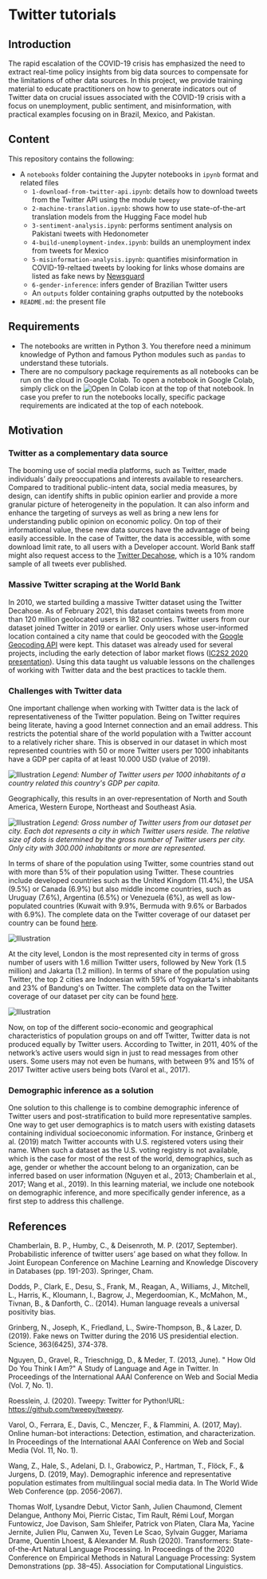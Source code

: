 # Twitter tutorials

## Introduction
The rapid escalation of the COVID-19 crisis has emphasized the need to extract real-time policy insights from big data sources to compensate for the limitations of other data sources. In this project, we provide training material to educate practitioners on how to generate indicators out of Twitter data on crucial issues associated with the COVID-19 crisis with a focus on unemployment, public sentiment, and misinformation, with practical examples focusing on in Brazil, Mexico, and Pakistan.

## Content
This repository contains the following:
- A `notebooks` folder containing the Jupyter notebooks in `ipynb` format and related files
  - `1-download-from-twitter-api.ipynb`: details how to download tweets from the Twitter API using the module `tweepy`
  - `2-machine-translation.ipynb`: shows how to use state-of-the-art translation models from the Hugging Face model hub
  - `3-sentiment-analysis.ipynb`: performs sentiment analysis on Pakistani tweets with Hedonometer
  - `4-build-unemployment-index.ipynb`: builds an unemployment index from tweets for Mexico 
  - `5-misinformation-analysis.ipynb`: quantifies misinformation in COVID-19-reltaed tweets by looking for links whose domains are listed as fake news by [Newsguard](https://www.newsguardtech.com/coronavirus-misinformation-tracking-center/)
  - `6-gender-inference`: infers gender of Brazilian Twitter users 
  - An `outputs` folder containing graphs outputted by the notebooks
- `README.md`: the present file

## Requirements
- The notebooks are written in Python 3. You therefore need a minimum knowledge of Python and famous Python modules such as `pandas` to understand these tutorials.
- There are no compulsory package requirements as all notebooks can be run on the cloud in Google Colab. To open a notebook in Google Colab, simply click on the ![Open In Colab](https://colab.research.google.com/assets/colab-badge.svg) icon at the top of that notebook. In case you prefer to run the notebooks locally, specific package requirements are indicated at the top of each notebook.

## Motivation

### Twitter as a complementary data source

The booming use of social media platforms, such as Twitter, made individuals’ daily preoccupations and interests available to researchers. Compared to traditional public-intent data, social media measures, by design, can identify shifts in public opinion earlier and provide a more granular picture of heterogeneity in the population. It can also inform and enhance the targeting of surveys as well as bring a new lens for understanding public opinion on economic policy. On top of their informational value, these new data sources have the advantage of being easily accessible. In the case of Twitter, the data is accessible, with some download limit rate, to all users with a Developer account. World Bank staff might also request access to the [Twitter Decahose](https://developer.twitter.com/en/docs/twitter-api/enterprise/decahose-api/overview/decahose), which is a 10% random sample of all tweets ever published. 

### Massive Twitter scraping at the World Bank

In 2010, we started building a massive Twitter dataset using the Twitter Decahose. As of February 2021, this dataset contains tweets from more than 120 million geolocated users in 182 countries. Twitter users from our dataset joined Twitter in 2019 or earlier. Only users whose user-informed location contained a city name that could be geocoded with the [Google Geocoding API](https://developers.google.com/maps/documentation/geocoding/overview) were kept. This dataset was already used for several projects, including the early detection of labor market flows ([IC2S2 2020 presentation](https://www.youtube.com/watch?v=ZxFrtUW2dYA&feature=emb_logo)). Using this data taught us valuable lessons on the challenges of working with Twitter data and the best practices to tackle them. 

### Challenges with Twitter data

One important challenge when working with Twitter data is the lack of representativeness of the Twitter population. Being on Twitter requires being literate, having a good Internet connection and an email address. This restricts the potential share of the world population with a Twitter account to a relatively richer share. This is observed in our dataset in which most represented countries with 50 or more Twitter users per 1000 inhabitants have a GDP per capita of at least 10.000 USD (value of 2019).

![Illustration](visualizations/pictures/twitter_gdp_capita.png)
*Legend: Number of Twitter users per 1000 inhabitants of a country related this country's GDP per capita.*

Geographically, this results in an over-representation of North and South America, Western Europe, Northeast and Southeast Asia. 

![Illustration](visualizations/pictures/map_total_number_users.png)
*Legend: Gross number of Twitter users from our dataset per city. Each dot represents a city in which Twitter users reside. The relative size of dots is determined by the gross number of Twitter users per city. Only city with 300.000 inhabitants or more are represented.*

In terms of share of the population using Twitter, some countries stand out with more than 5% of their population using Twitter. These countries include developed countries such as the United Kingdom (11.4%), the USA (9.5%) or Canada (6.9%) but also middle income countries,  such as Uruguay (7.6%), Argentina (6.5%) or Venezuela (6%), as well as low-populated countries (Kuwait with 9.9%, Bermuda with 9.6% or Barbados with 6.9%). The complete data on the Twitter coverage of our dataset per country can be found [here](https://github.com/worldbank/TwitterEconomicMonitoring/blob/master/visualizations/data/twitter_coverage_countries.csv).

![Illustration](visualizations/pictures/bar_user_country.png)

At the city level, London is the most represented city in terms of gross number of users with 1.6 million Twitter users, followed by New York (1.5 million) and Jakarta (1.2 million). In terms of share of the population using Twitter, the top 2 cities are Indonesian with 59% of Yogyakarta's inhabitants and 23% of Bandung's on Twitter. The complete data on the Twitter coverage of our dataset per city can be found [here](https://github.com/worldbank/TwitterEconomicMonitoring/blob/master/visualizations/data/twitter_coverage_cities.csv). 

![Illustration](visualizations/pictures/bar_user_city.png)

Now, on top of the different socio-economic and geographical characteristics of population groups on and off Twitter, Twitter data is not produced equally by Twitter users. According to Twitter, in 2011, 40% of the network’s active users would sign in just to read messages from other users. Some users may not even be humans, with between 9% and 15% of 2017 Twitter active users being bots (Varol et al., 2017).

### Demographic inference as a solution

One solution to this challenge is to combine demographic inference of Twitter users and post-stratification to build more representative samples. One way to get user demographics is to match users with existing datasets containing individual socioeconomic information. For instance, Grinberg et al. (2019) match Twitter accounts with U.S. registered voters using their name. When such a dataset as the U.S. voting registry is not available, which is the case for most of the rest of the world, demographics, such as age, gender or whether the account belong to an organization, can be inferred based on user information (Nguyen et al., 2013; Chamberlain et al., 2017; Wang et al., 2019). In this learning material, we include one notebook on demographic inference, and more specifically gender inference, as a first step to address this challenge. 
 


## References

Chamberlain, B. P., Humby, C., & Deisenroth, M. P. (2017, September). Probabilistic inference of twitter users’ age based on what they follow. In Joint European Conference on Machine Learning and Knowledge Discovery in Databases (pp. 191-203). Springer, Cham.

Dodds, P., Clark, E., Desu, S., Frank, M., Reagan, A., Williams, J., Mitchell, L., Harris, K., Kloumann, I., Bagrow, J., Megerdoomian, K., McMahon, M., Tivnan, B., & Danforth, C.. (2014). Human language reveals a universal positivity bias.

Grinberg, N., Joseph, K., Friedland, L., Swire-Thompson, B., & Lazer, D. (2019). Fake news on Twitter during the 2016 US presidential election. Science, 363(6425), 374-378.

Nguyen, D., Gravel, R., Trieschnigg, D., & Meder, T. (2013, June). " How Old Do You Think I Am?" A Study of Language and Age in Twitter. In Proceedings of the International AAAI Conference on Web and Social Media (Vol. 7, No. 1).

Roesslein, J. (2020). Tweepy: Twitter for Python!URL: https://github.com/tweepy/tweepy.

Varol, O., Ferrara, E., Davis, C., Menczer, F., & Flammini, A. (2017, May). Online human-bot interactions: Detection, estimation, and characterization. In Proceedings of the International AAAI Conference on Web and Social Media (Vol. 11, No. 1).

Wang, Z., Hale, S., Adelani, D. I., Grabowicz, P., Hartman, T., Flöck, F., & Jurgens, D. (2019, May). Demographic inference and representative population estimates from multilingual social media data. In The World Wide Web Conference (pp. 2056-2067).

Thomas Wolf, Lysandre Debut, Victor Sanh, Julien Chaumond, Clement Delangue, Anthony Moi, Pierric Cistac, Tim Rault, Rémi Louf, Morgan Funtowicz, Joe Davison, Sam Shleifer, Patrick von Platen, Clara Ma, Yacine Jernite, Julien Plu, Canwen Xu, Teven Le Scao, Sylvain Gugger, Mariama Drame, Quentin Lhoest, & Alexander M. Rush (2020). Transformers: State-of-the-Art Natural Language Processing. In Proceedings of the 2020 Conference on Empirical Methods in Natural Language Processing: System Demonstrations (pp. 38–45). Association for Computational Linguistics.
